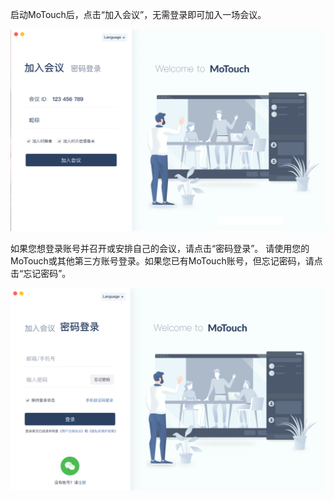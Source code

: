 启动MoTouch后，点击“加入会议”，无需登录即可加入一场会议。

![加入会议](/resources/cn/login_1.png)

如果您想登录账号并召开或安排自己的会议，请点击“密码登录”。
请使用您的MoTouch或其他第三方账号登录。如果您已有MoTouch账号，但忘记密码，请点击“忘记密码”。

![密码登录](/resources/cn/login_2.png)